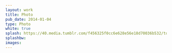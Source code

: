 ```yaml
---
layout: work
title: Photo
pub_date: 2014-01-04
type: Photo
white: true
splash: https://40.media.tumblr.com/f456325f0cc6e628e56e18d70036b532/tumblr_o1vpdsonZN1s771xno1_1280.jpg
splashbw: 
images: 
---
```

